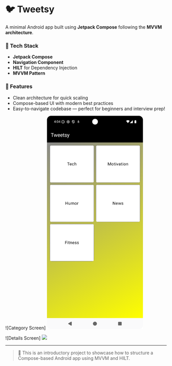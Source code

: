 # 🐦 Tweetsy

A minimal Android app built using **Jetpack Compose** following the **MVVM architecture**.

### 🔧 Tech Stack
- **Jetpack Compose**
- **Navigation Component**
- **HILT** for Dependency Injection
- **MVVM Pattern**

### 📱 Features
- Clean architecture for quick scaling
- Compose-based UI with modern best practices
- Easy-to-navigate codebase — perfect for beginners and interview prep!

![Category Screen]
<img src="screenshot/category_screen.png" width="300" />

![Details Screen] 
<img src="screenshot/v.png" width="300" />

---

> 🚀 This is an introductory project to showcase how to structure a Compose-based Android app using MVVM and HILT.

